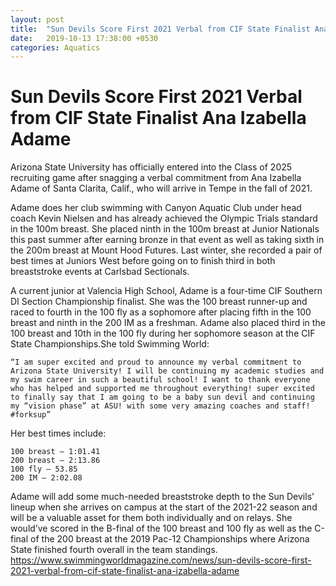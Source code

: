 ```yaml
---
layout: post
title:  "Sun Devils Score First 2021 Verbal from CIF State Finalist Ana Izabella Adame"
date:   2019-10-13 17:38:00 +0530
categories: Aquatics
---
```

# Sun Devils Score First 2021 Verbal from CIF State Finalist Ana Izabella Adame
Arizona State University has officially entered into the Class of 2025 recruiting game after snagging a verbal commitment from Ana Izabella Adame of Santa Clarita, Calif., who will arrive in Tempe in the fall of 2021.

Adame does her club swimming with Canyon Aquatic Club under head coach Kevin Nielsen and has already achieved the Olympic Trials standard in the 100m breast. She placed ninth in the 100m breast at Junior Nationals this past summer after earning bronze in that event as well as taking sixth in the 200m breast at Mount Hood Futures. Last winter, she recorded a pair of best times at Juniors West before going on to finish third in both breaststroke events at Carlsbad Sectionals.

A current junior at Valencia High School, Adame is a four-time CIF Southern DI Section Championship finalist. She was the 100 breast runner-up and raced to fourth in the 100 fly as a sophomore after placing fifth in the 100 breast and ninth in the 200 IM as a freshman. Adame also placed third in the 100 breast and 10th in the 100 fly during her sophomore season at the CIF State Championships.She told Swimming World:

    “I am super excited and proud to announce my verbal commitment to Arizona State University! I will be continuing my academic studies and my swim career in such a beautiful school! I want to thank everyone who has helped and supported me throughout everything! super excited to finally say that I am going to be a baby sun devil and continuing my “vision phase” at ASU! with some very amazing coaches and staff! #forksup”

Her best times include:

    100 breast – 1:01.41
    200 breast – 2:13.86
    100 fly – 53.85
    200 IM – 2:02.08

Adame will add some much-needed breaststroke depth to the Sun Devils’ lineup when she arrives on campus at the start of the 2021-22 season and will be a valuable asset for them both individually and on relays. She would’ve scored in the B-final of the 100 breast and 100 fly as well as the C-final of the 200 breast at the 2019 Pac-12 Championships where Arizona State finished fourth overall in the team standings.
https://www.swimmingworldmagazine.com/news/sun-devils-score-first-2021-verbal-from-cif-state-finalist-ana-izabella-adame
